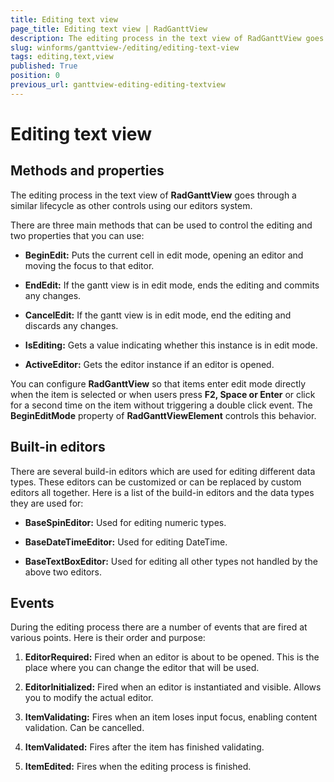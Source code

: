 ```yaml
---
title: Editing text view
page_title: Editing text view | RadGanttView
description: The editing process in the text view of RadGanttView goes through a similar lifecycle as other controls using our editors system.
slug: winforms/ganttview-/editing/editing-text-view
tags: editing,text,view
published: True
position: 0
previous_url: ganttview-editing-editing-textview
---
```


# Editing text view
 
##  Methods and properties

The editing process in the text view of __RadGanttView__ goes through a similar lifecycle as other controls using our editors system.

There are three main methods that can be used to control the editing and two properties that you can use:
        

* __BeginEdit:__ Puts the current cell in edit mode, opening an editor and moving the focus to that editor.
            

* __EndEdit:__ If the gantt view is in edit mode, ends the editing and commits any changes.
            

* __CancelEdit:__ If the gantt view is in edit mode, end the editing and discards any changes.
            

* __IsEditing:__ Gets a value indicating whether this instance is in edit mode.
            

* __ActiveEditor:__ Gets the editor instance if an editor is opened.
            

You can configure __RadGanttView__ so that items enter edit mode directly when the item is selected or when users press __F2, Space or Enter__ or click for a second time on the item without triggering a double click event. The __BeginEditMode__ property of __RadGanttViewElement__ controls this behavior.
        

## Built-in editors

There are several build-in editors which are used for editing different data types. These editors can be customized or can be replaced by custom editors all together. Here is a list of the build-in editors and the data types they are used for:
        
* __BaseSpinEditor:__ Used for editing numeric types.

* __BaseDateTimeEditor:__ Used for editing DateTime.

* __BaseTextBoxEditor:__ Used for editing all other types not handled by the above two editors.

## Events

During the editing process there are a number of events that are fired at various points. Here is their order and purpose:

1. __EditorRequired:__ Fired when an editor is about to be opened. This is the place where you can change the editor that will be used.

1. __EditorInitialized:__ Fired when an editor is instantiated and visible. Allows you to modify the actual editor.

1. __ItemValidating:__ Fires when an item loses input focus, enabling content validation. Can be cancelled.

1. __ItemValidated:__ Fires after the item has finished validating.

1. __ItemEdited:__ Fires when the editing process is finished.
            
